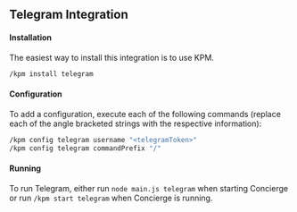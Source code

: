 ## Telegram Integration
#### Installation
The easiest way to install this integration is to use KPM.
```sh
/kpm install telegram
```

#### Configuration
To add a configuration, execute each of the following commands (replace each of the angle bracketed strings with the respective information):
```sh
/kpm config telegram username "<telegramToken>"
/kpm config telegram commandPrefix "/"
```

#### Running
To run Telegram, either run `node main.js telegram` when starting Concierge or run `/kpm start telegram` when Concierge is running.
